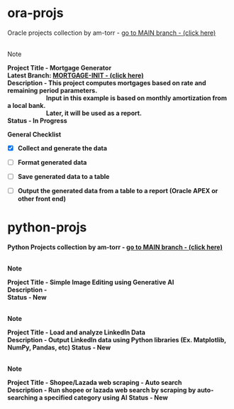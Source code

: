 # ora-projs<br/>
Oracle projects collection by am-torr - [go to MAIN branch - (click here)](https://github.com/am-torr/ora-projs/tree/main)<br/><br/>
> [!NOTE]
> <b>Project Title - Mortgage Generator<b/><br/>
> Latest Branch: [MORTGAGE-INIT - (click here)](https://github.com/am-torr/ora-projs/tree/mortgage-init)<br/>
> Description - This project computes mortgages based on rate and remaining period parameters.<br/>
> &emsp;&emsp;&emsp;&emsp;&emsp;&emsp; Input in this example is based on monthly amortization from a local bank.<br/>
> &emsp;&emsp;&emsp;&emsp;&emsp;&emsp; Later, it will be used as a report.<br/>
> Status - In Progress<br/>

General Checklist</br>
- [X] Collect and generate the data</br>
- [ ] Format generated data</br>
- [ ] Save generated data to a table</br>
- [ ] Output the generated data from a table to a report (Oracle APEX or other front end)</br>



# python-projs<br/>
Python Projects collection by am-torr - [go to MAIN branch - (click here)](https://github.com/am-torr/py-proj)<br/><br/>
> [!NOTE]
> Project Title - Simple Image Editing using Generative AI<br/>
> Description - <br/>
> Status - New<br/><br/>

> [!NOTE]
> Project Title - Load and analyze LinkedIn Data<br/>
> Description -  Output LinkedIn data using Python libraries (Ex. Matplotlib, NumPy, Pandas, etc)
> Status - New<br/><br/>

> [!NOTE]
> Project Title - Shopee/Lazada web scraping - Auto search<br/>
> Description - Run shopee or lazada web search by scraping by auto-searching a specified category using AI
> Status - New<br/><br/>
